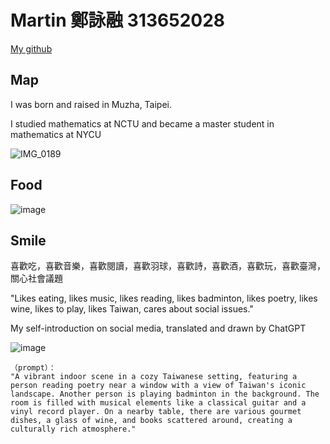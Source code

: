 # Martin   鄭詠融  313652028

[My github](https://github.com/wdianrdk)


## Map

I was born and raised in Muzha, Taipei.

I studied mathematics at NCTU and became a master student in mathematics at NYCU

![IMG_0189](https://github.com/user-attachments/assets/cae72c59-6c55-4ec7-a2fb-7177f1203049)

## Food
![image](https://github.com/user-attachments/assets/579ef10a-15f0-4769-96b5-fda9e8e684f6)

## Smile
喜歡吃，喜歡音樂，喜歡閱讀，喜歡羽球，喜歡詩，喜歡酒，喜歡玩，喜歡臺灣，關心社會議題

"Likes eating, likes music, likes reading, likes badminton, likes poetry, likes wine, likes to play, likes Taiwan, cares about social issues."

My self-introduction on social media, translated and drawn by ChatGPT

![image](https://github.com/user-attachments/assets/f07913c8-0e7e-4c4b-b8b8-cb39c7b6c15c)
```
（prompt）：
"A vibrant indoor scene in a cozy Taiwanese setting, featuring a person reading poetry near a window with a view of Taiwan's iconic landscape. Another person is playing badminton in the background. The room is filled with musical elements like a classical guitar and a vinyl record player. On a nearby table, there are various gourmet dishes, a glass of wine, and books scattered around, creating a culturally rich atmosphere."
```
